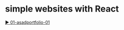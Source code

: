 
# simple websites with React



[▶️ 01-asadportfolio-01](https://dulcet-cocada-1f65c9.netlify.app/)<br/>
